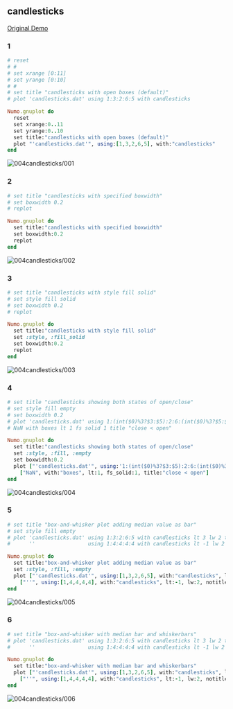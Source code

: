 ## candlesticks
[Original Demo](http://gnuplot.sourceforge.net/demo_4.6/candlesticks.html)

### 1

```ruby
# reset
# #
# set xrange [0:11]
# set yrange [0:10]
# #
# set title "candlesticks with open boxes (default)"
# plot 'candlesticks.dat' using 1:3:2:6:5 with candlesticks

Numo.gnuplot do
  reset
  set xrange:0..11
  set yrange:0..10
  set title:"candlesticks with open boxes (default)"
  plot "'candlesticks.dat'", using:[1,3,2,6,5], with:"candlesticks"
end
```
![004candlesticks/001](https://raw.githubusercontent.com/ruby-numo/numo-gnuplot-demo/master/gnuplot/md/004candlesticks/image/001.png)

### 2

```ruby
# set title "candlesticks with specified boxwidth"
# set boxwidth 0.2
# replot

Numo.gnuplot do
  set title:"candlesticks with specified boxwidth"
  set boxwidth:0.2
  replot
end
```
![004candlesticks/002](https://raw.githubusercontent.com/ruby-numo/numo-gnuplot-demo/master/gnuplot/md/004candlesticks/image/002.png)

### 3

```ruby
# set title "candlesticks with style fill solid"
# set style fill solid
# set boxwidth 0.2
# replot

Numo.gnuplot do
  set title:"candlesticks with style fill solid"
  set :style, :fill_solid
  set boxwidth:0.2
  replot
end
```
![004candlesticks/003](https://raw.githubusercontent.com/ruby-numo/numo-gnuplot-demo/master/gnuplot/md/004candlesticks/image/003.png)

### 4

```ruby
# set title "candlesticks showing both states of open/close"
# set style fill empty
# set boxwidth 0.2
# plot 'candlesticks.dat' using 1:(int($0)%3?$3:$5):2:6:(int($0)%3?$5:$3) with candlesticks title "open < close", \
# NaN with boxes lt 1 fs solid 1 title "close < open"

Numo.gnuplot do
  set title:"candlesticks showing both states of open/close"
  set :style, :fill, :empty
  set boxwidth:0.2
  plot ["'candlesticks.dat'", using:'1:(int($0)%3?$3:$5):2:6:(int($0)%3?$5:$3)', with:"candlesticks", title:"open < close"],
    ["NaN", with:"boxes", lt:1, fs_solid:1, title:"close < open"]
end
```
![004candlesticks/004](https://raw.githubusercontent.com/ruby-numo/numo-gnuplot-demo/master/gnuplot/md/004candlesticks/image/004.png)

### 5

```ruby
# set title "box-and-whisker plot adding median value as bar"
# set style fill empty
# plot 'candlesticks.dat' using 1:3:2:6:5 with candlesticks lt 3 lw 2 title 'Quartiles', \
#      ''                 using 1:4:4:4:4 with candlesticks lt -1 lw 2 notitle

Numo.gnuplot do
  set title:"box-and-whisker plot adding median value as bar"
  set :style, :fill, :empty
  plot ["'candlesticks.dat'", using:[1,3,2,6,5], with:"candlesticks", lt:3, lw:2, title:'Quartiles'],
    ["''", using:[1,4,4,4,4], with:"candlesticks", lt:-1, lw:2, notitle:true]
end
```
![004candlesticks/005](https://raw.githubusercontent.com/ruby-numo/numo-gnuplot-demo/master/gnuplot/md/004candlesticks/image/005.png)

### 6

```ruby
# set title "box-and-whisker with median bar and whiskerbars"
# plot 'candlesticks.dat' using 1:3:2:6:5 with candlesticks lt 3 lw 2 title 'Quartiles' whiskerbars, \
#      ''                 using 1:4:4:4:4 with candlesticks lt -1 lw 2 notitle

Numo.gnuplot do
  set title:"box-and-whisker with median bar and whiskerbars"
  plot ["'candlesticks.dat'", using:[1,3,2,6,5], with:"candlesticks", lt:3, lw:2, title:'Quartiles', whiskerbars:true],
    ["''", using:[1,4,4,4,4], with:"candlesticks", lt:-1, lw:2, notitle:true]
end
```
![004candlesticks/006](https://raw.githubusercontent.com/ruby-numo/numo-gnuplot-demo/master/gnuplot/md/004candlesticks/image/006.png)

